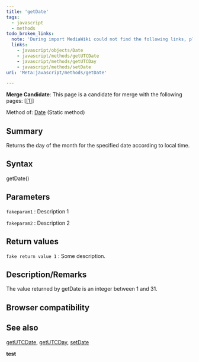 ```yaml
---
title: 'getDate'
tags:
  - javascript
  - methods
todo_broken_links:
  note: 'During import MediaWiki could not find the following links, please fix and adjust this list.'
  links:
    - javascript/objects/Date
    - javascript/methods/getUTCDate
    - javascript/methods/getUTCDay
    - javascript/methods/setDate
uri: 'Meta:javascript/methods/getDate'

---
```

**Merge Candidate**: This page is a candidate for merge with the following pages: [[[1]](http://docs.webplatform.org/wiki/javascript/methods/getData)]

 Method of: [Date](/w/index.php?title=javascript/objects/Date&action=edit&redlink=1) (Static method)

## Summary

Returns the day of the month for the specified date according to local time.

## Syntax

getDate()

## Parameters

`fakeparam1`
:   Description 1

`fakeparam2`
:   Description 2

## Return values

`fake return value 1`
:   Some description.

## Description/Remarks

The value returned by getDate is an integer between 1 and 31.

## Browser compatibility

## See also

[getUTCDate](/w/index.php?title=javascript/methods/getUTCDate&action=edit&redlink=1), [getUTCDay](/w/index.php?title=javascript/methods/getUTCDay&action=edit&redlink=1), [setDate](/w/index.php?title=javascript/methods/setDate&action=edit&redlink=1)

**test**
